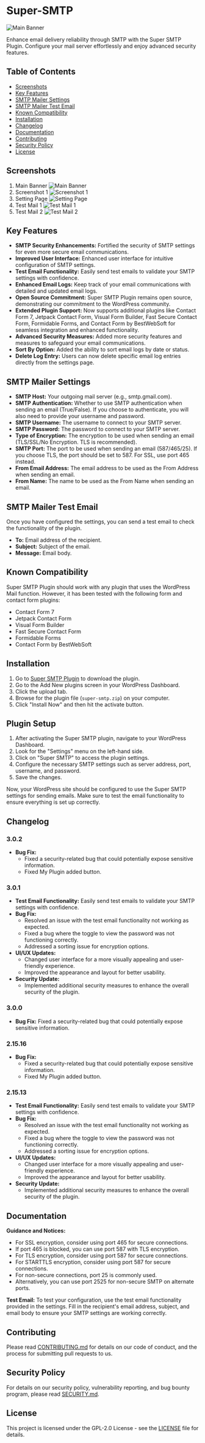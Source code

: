 ﻿# Super-SMTP

![Main Banner](main-banner.png)

Enhance email delivery reliability through SMTP with the Super SMTP Plugin. Configure your mail server effortlessly and enjoy advanced security features.

## Table of Contents
- [Screenshots](#screenshots)
- [Key Features](#key-features)
- [SMTP Mailer Settings](#smtp-mailer-settings)
- [SMTP Mailer Test Email](#smtp-mailer-test-email)
- [Known Compatibility](#known-compatibility)
- [Installation](#installation)
- [Changelog](#changelog)
- [Documentation](#documentation)
- [Contributing](#contributing)
- [Security Policy](#security-policy)
- [License](#license)

## Screenshots
1. Main Banner
![Main Banner](main-banner.png)
2. Screenshot 1
![Screenshot 1](screenshot-1.png)
3. Setting Page
![Setting Page](setting-page.png)
4. Test Mail 1
![Test Mail 1](test-mail-1.png)
5. Test Mail 2
![Test Mail 2](test-mail-2.png)

## Key Features
- **SMTP Security Enhancements:** Fortified the security of SMTP settings for even more secure email communications.
- **Improved User Interface:** Enhanced user interface for intuitive configuration of SMTP settings.
- **Test Email Functionality:** Easily send test emails to validate your SMTP settings with confidence.
- **Enhanced Email Logs:** Keep track of your email communications with detailed and updated email logs.
- **Open Source Commitment:** Super SMTP Plugin remains open source, demonstrating our commitment to the WordPress community.
- **Extended Plugin Support:** Now supports additional plugins like Contact Form 7, Jetpack Contact Form, Visual Form Builder, Fast Secure Contact Form, Formidable Forms, and Contact Form by BestWebSoft for seamless integration and enhanced functionality.
- **Advanced Security Measures:** Added more security features and measures to safeguard your email communications.
- **Sort By Option:** Added the ability to sort email logs by date or status.
- **Delete Log Entry:** Users can now delete specific email log entries directly from the settings page.

## SMTP Mailer Settings
- **SMTP Host:** Your outgoing mail server (e.g., smtp.gmail.com).
- **SMTP Authentication:** Whether to use SMTP authentication when sending an email (True/False). If you choose to authenticate, you will also need to provide your username and password.
- **SMTP Username:** The username to connect to your SMTP server.
- **SMTP Password:** The password to connect to your SMTP server.
- **Type of Encryption:** The encryption to be used when sending an email (TLS/SSL/No Encryption. TLS is recommended).
- **SMTP Port:** The port to be used when sending an email (587/465/25). If you choose TLS, the port should be set to 587. For SSL, use port 465 instead.
- **From Email Address:** The email address to be used as the From Address when sending an email.
- **From Name:** The name to be used as the From Name when sending an email.

## SMTP Mailer Test Email
Once you have configured the settings, you can send a test email to check the functionality of the plugin.
- **To:** Email address of the recipient.
- **Subject:** Subject of the email.
- **Message:** Email body.

## Known Compatibility
Super SMTP Plugin should work with any plugin that uses the WordPress Mail function. However, it has been tested with the following form and contact form plugins:
- Contact Form 7
- Jetpack Contact Form
- Visual Form Builder
- Fast Secure Contact Form
- Formidable Forms
- Contact Form by BestWebSoft

## Installation
1. Go to [Super SMTP Plugin](https://thiarara.co.ke/product/super-smtp/) to download the plugin.
2. Go to the Add New plugins screen in your WordPress Dashboard.
3. Click the upload tab.
4. Browse for the plugin file (`super-smtp.zip`) on your computer.
5. Click "Install Now" and then hit the activate button.

## Plugin Setup
1. After activating the Super SMTP plugin, navigate to your WordPress Dashboard.
2. Look for the "Settings" menu on the left-hand side.
3. Click on "Super SMTP" to access the plugin settings.
4. Configure the necessary SMTP settings such as server address, port, username, and password.
5. Save the changes.

Now, your WordPress site should be configured to use the Super SMTP settings for sending emails. Make sure to test the email functionality to ensure everything is set up correctly.


## Changelog
### 3.0.2
- **Bug Fix:**
  - Fixed a security-related bug that could potentially expose sensitive information.
  - Fixed My Plugin added button.

### 3.0.1
- **Test Email Functionality:** Easily send test emails to validate your SMTP settings with confidence.
- **Bug Fix:**
  - Resolved an issue with the test email functionality not working as expected.
  - Fixed a bug where the toggle to view the password was not functioning correctly.
  - Addressed a sorting issue for encryption options.
- **UI/UX Updates:**
  - Changed user interface for a more visually appealing and user-friendly experience.
  - Improved the appearance and layout for better usability.
- **Security Update:**
  - Implemented additional security measures to enhance the overall security of the plugin.

### 3.0.0
- **Bug Fix:** Fixed a security-related bug that could potentially expose sensitive information.

### 2.15.16
- **Bug Fix:**
  - Fixed a security-related bug that could potentially expose sensitive information.
  - Fixed My Plugin added button.

### 2.15.13
- **Test Email Functionality:** Easily send test emails to validate your SMTP settings with confidence.
- **Bug Fix:**
  - Resolved an issue with the test email functionality not working as expected.
  - Fixed a bug where the toggle to view the password was not functioning correctly.
  - Addressed a sorting issue for encryption options.
- **UI/UX Updates:**
  - Changed user interface for a more visually appealing and user-friendly experience.
  - Improved the appearance and layout for better usability.
- **Security Update:**
  - Implemented additional security measures to enhance the overall security of the plugin.

## Documentation
**Guidance and Notices:**
- For SSL encryption, consider using port 465 for secure connections.
- If port 465 is blocked, you can use port 587 with TLS encryption.
- For TLS encryption, consider using port 587 for secure connections.
- For STARTTLS encryption, consider using port 587 for secure connections.
- For non-secure connections, port 25 is commonly used.
- Alternatively, you can use port 2525 for non-secure SMTP on alternate ports.

**Test Email:**
To test your configuration, use the test email functionality provided in the settings. 
Fill in the recipient's email address, subject, and email body to ensure your SMTP settings are working correctly.

## Contributing

Please read [CONTRIBUTING.md](CONTRIBUTING.md) for details on our code of conduct, and the process for submitting pull requests to us.

## Security Policy

For details on our security policy, vulnerability reporting, and bug bounty program, please read [SECURITY.md](.github/SECURITY/SECURITY.md).

## License

This project is licensed under the GPL-2.0 License - see the [LICENSE](LICENSE) file for details.
#
